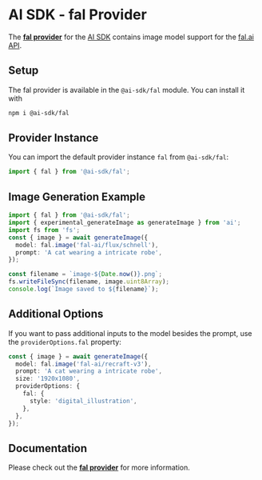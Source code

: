 # AI SDK - fal Provider

The **[fal provider](https://sdk.vercel.ai/providers/ai-sdk-providers/fal)** for the [AI SDK](https://sdk.vercel.ai/docs) contains image model support for the [fal.ai API](https://fal.ai/).

## Setup

The fal provider is available in the `@ai-sdk/fal` module. You can install it with

```bash
npm i @ai-sdk/fal
```

## Provider Instance

You can import the default provider instance `fal` from `@ai-sdk/fal`:

```ts
import { fal } from '@ai-sdk/fal';
```

## Image Generation Example

```ts
import { fal } from '@ai-sdk/fal';
import { experimental_generateImage as generateImage } from 'ai';
import fs from 'fs';
const { image } = await generateImage({
  model: fal.image('fal-ai/flux/schnell'),
  prompt: 'A cat wearing a intricate robe',
});

const filename = `image-${Date.now()}.png`;
fs.writeFileSync(filename, image.uint8Array);
console.log(`Image saved to ${filename}`);
```

## Additional Options

If you want to pass additional inputs to the model besides the prompt, use the `providerOptions.fal` property:

```ts
const { image } = await generateImage({
  model: fal.image('fal-ai/recraft-v3'),
  prompt: 'A cat wearing a intricate robe',
  size: '1920x1080',
  providerOptions: {
    fal: {
      style: 'digital_illustration',
    },
  },
});
```

## Documentation

Please check out the **[fal provider](https://sdk.vercel.ai/providers/ai-sdk-providers/fal)** for more information.
```
